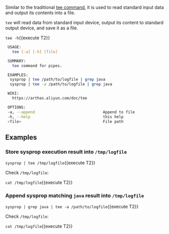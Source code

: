 Similar to the traditional [tee command](https://arthas.aliyun.com/en/doc/tee.html), it is used to read standard input data and output its contents into a file.

`tee` will read data from standard input device, output its content to standard output device, and save it as a file.

`tee -h`{{execute T2}}

```bash
 USAGE:
   tee [-a] [-h] [file]

 SUMMARY:
   tee command for pipes.

 EXAMPLES:
  sysprop | tee /path/to/logfile | grep java
  sysprop | tee -a /path/to/logfile | grep java

 WIKI:
   https://arthas.aliyun.com/doc/tee

 OPTIONS:
 -a, --append                              Append to file
 -h, --help                                this help
 <file>                                    File path
```

## Examples

### Store sysprop execution result into `/tmp/logfile`

`sysprop | tee /tmp/logfile`{{execute T2}}

Check `/tmp/logfile`:

`cat /tmp/logfile`{{execute T2}}

### Append sysprop matching `java` result into `/tmp/logfile`

`sysprop | grep java | tee -a /path/to/logfile`{{execute T2}}

Check `/tmp/logfile`:

`cat /tmp/logfile`{{execute T2}}
